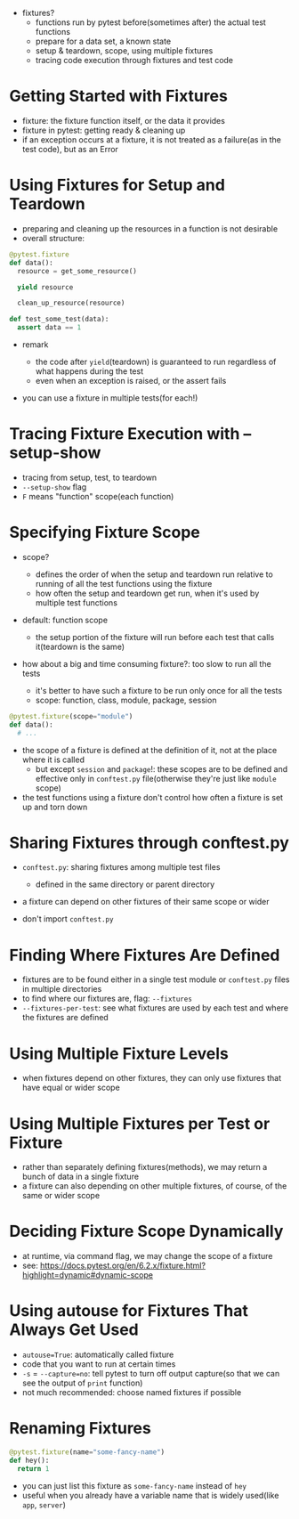 - fixtures?
  - functions run by pytest before(sometimes after) the actual test functions
  - prepare for a data set, a known state
  - setup & teardown, scope, using multiple fixtures
  - tracing code execution through fixtures and test code

# Getting Started with Fixtures
- fixture: the fixture function itself, or the data it provides
- fixture in pytest: getting ready & cleaning up
- if an exception occurs at a fixture, it is not treated as a failure(as in the test code), but as an Error

# Using Fixtures for Setup and Teardown
- preparing and cleaning up the resources in a function is not desirable
- overall structure:

```py
@pytest.fixture
def data():
  resource = get_some_resource()

  yield resource

  clean_up_resource(resource)

def test_some_test(data):
  assert data == 1
```
- remark
  - the code after `yield`(teardown) is guaranteed to run regardless of what happens during the test
  - even when an exception is raised, or the assert fails

- you can use a fixture in multiple tests(for each!)

# Tracing Fixture Execution with –setup-show
- tracing from setup, test, to teardown
- `--setup-show` flag
- `F` means "function" scope(each function)

# Specifying Fixture Scope
- scope?  
  - defines the order of when the setup and teardown run relative to running of all the test functions using the fixture
  - how often the setup and teardown get run, when it's used by multiple test functions

- default: function scope
  - the setup portion of the fixture will run before each test that calls it(teardown is the same)

- how about a big and time consuming fixture?: too slow to run all the tests
  - it's better to have such a fixture to be run only once for all the tests
  - scope: function, class, module, package, session

```py
@pytest.fixture(scope="module")
def data():
  # ...
```

- the scope of a fixture is defined at the definition of it, not at the place where it is called
  - but except `session` and `package`!: these scopes are to be defined and effective only in `conftest.py` file(otherwise they're just like `module` scope)
- the test functions using a fixture don't control how often a fixture is set up and torn down

# Sharing Fixtures through conftest.py
- `conftest.py`: sharing fixtures among multiple test files
  - defined in the same directory or parent directory 

- a fixture can depend on other fixtures of their same scope or wider
- don't import `conftest.py`

# Finding Where Fixtures Are Defined
- fixtures are to be found either in a single test module or `conftest.py` files in multiple directories
- to find where our fixtures are, flag: `--fixtures`
- `--fixtures-per-test`: see what fixtures are used by each test and where the fixtures are defined

# Using Multiple Fixture Levels
- when fixtures depend on other fixtures, they can only use fixtures that have equal or wider scope

# Using Multiple Fixtures per Test or Fixture
- rather than separately defining fixtures(methods), we may return a bunch of data in a single fixture
- a fixture can also depending on other multiple fixtures, of course, of the same or wider scope

# Deciding Fixture Scope Dynamically
- at runtime, via command flag, we may change the scope of a fixture
- see: https://docs.pytest.org/en/6.2.x/fixture.html?highlight=dynamic#dynamic-scope

# Using autouse for Fixtures That Always Get Used
- `autouse=True`: automatically called fixture
- code that you want to run at certain times
- `-s` = `--capture=no`: tell pytest to turn off output capture(so that we can see the output of `print` function)
- not much recommended: choose named fixtures if possible

# Renaming Fixtures

```py
@pytest.fixture(name="some-fancy-name")
def hey():
  return 1
```

- you can just list this fixture as `some-fancy-name` instead of `hey`
- useful when you already have a variable name that is widely used(like `app`, `server`)
